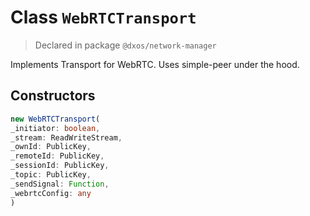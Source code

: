 # Class `WebRTCTransport`
> Declared in package `@dxos/network-manager`

Implements Transport for WebRTC. Uses simple-peer under the hood.

## Constructors
```ts
new WebRTCTransport(
_initiator: boolean,
_stream: ReadWriteStream,
_ownId: PublicKey,
_remoteId: PublicKey,
_sessionId: PublicKey,
_topic: PublicKey,
_sendSignal: Function,
_webrtcConfig: any
)
```
